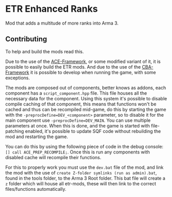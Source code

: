
# ETR Enhanced Ranks

Mod that adds a multitude of more ranks into Arma 3.




## Contributing

To help and build the mods read this.

Due to the use of the [ACE-Framework](https://github.com/acemod/arma-project-template), or some modified variant of it, it is possible to easily build the ETR mods.
And due to the use of the [CBA-Framework](https://github.com/CBATeam/CBA_A3) it is possible to develop when running the game, with some exceptions.

The mods are composed out of components, better knows as addons, each component has a `script_component.hpp` file. This file houses all the necessary data for the component.
Using this system it's possible to disable compile caching of that component, this means that functions won't be cached and thus can be recompiled mid-game, do this by starting the game with the `-preprocDefine=DEV_<component>` parameter, so to disable it for the main component use `-preprocDefine=DEV_MAIN`. You can use multiple parameters at once.
When this is done, and the game is started with file-patching enabled, it's possible to update SQF code without rebuilding the mod and restarting the game.

You can do this by using the following piece of code in the debug console: `[] call ACE_PREP_RECOMPILE;`.
Once this is run any components with disabled cache will recompile their functions.

For this to properly work you must use the `dev.bat` file of the mod, and link the mod with the use of `create Z-folder symlinks (run as admin).bat`, found in the tools folder, to the Arma 3 Root folder.
This bat file will create a `z` folder which will house all etr-mods, these will then link to the correct files/functions automatically.

